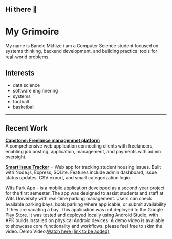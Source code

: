 ## Hi there 👋
# My Grimoire

My name is Banele Mkhize i am a Computer Science student focused on systems thinking, backend development, and building practical tools for real-world problems.

## Interests

- data science
- software enginnering
- systems
- football
- basketball

---

## Recent Work

**[Capstone: Freelance managemnet platform](https://lanceapp-bah9ctdnd4d7grhb.southafricanorth-01.azurewebsites.net)**  
A comprehensive web application connecting clients with freelancers, enabling job posting, application, management, and payments with admin oversight.

**[Smart Issue Tracker](https://github.com/dreadnought147/crescent-tracker)**  =
Web app for tracking student housing issues. Built with Node.js, Express, SQLite. Features include admin dashboard, issue status updates, CSV export, and smart categorization logic.

Wits Park App - is a mobile application developed as a second-year project for the first semester.
 The app was designed to assist students and staff at Wits University with real-time parking management.
 Users can check available parking bays, book parking where applicable, or submit availability if they are vacating a bay.
This application was not deployed to the Google Play Store. It was tested and deployed locally using Android Studio, with APK builds installed on physical Android devices. 
A demo video is available to showcase core functionality and workflows.
please feel free to skim the video.
Demo Video:[Watch here (link to be added)](https://drive.google.com/file/d/10y-_Llw4rzt4q7jpjhHVZrWaxhqANVT8/view?usp=sharing)


<!--
**dreadnought147/dreadnought147** is a ✨ _special_ ✨ repository because its `README.md` (this file) appears on your GitHub profile.

Here are some ideas to get you started:

- 🔭 I’m currently working on ...
- 🌱 I’m currently learning ...
- 👯 I’m looking to collaborate on ...
- 🤔 I’m looking for help with ...
- 💬 Ask me about ...
- 📫 How to reach me: ...
- 😄 Pronouns: ...
- ⚡ Fun fact: ...
-->
